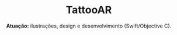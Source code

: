 ---
title: TattooAR
subtitle: '<b>Atuação:</b> ilustrações, design e desenvolvimento (Swift/Objective C).'
description: 'Aplicativo iOS de Realidade Aumentada para tatuagens removíveis.'
---